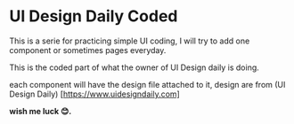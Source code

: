 # UI Design Daily **Coded**

This is a serie for practicing simple UI coding, I will try to add one component or sometimes pages everyday.

This is the coded part of what the owner of UI Design daily is doing.

each component will have the design file attached to it, design are from (UI Design Daily) [https://www.uidesigndaily.com]

__wish me luck  :blush:.__
